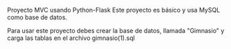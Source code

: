 Proyecto MVC usando Python-Flask
Este proyecto es básico y usa MySQL como base de datos.

Para usar este proyecto debes crear la base de datos, llamada "Gimnasio" y carga las tablas en el archivo gimnasio(1).sql
